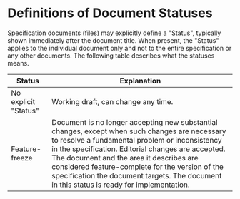# Definitions of Document Statuses

Specification documents (files) may explicitly define a "Status", typically
shown immediately after the document title. When present, the "Status" applies
to the individual document only and not to the entire specification or any other
documents. The following table describes what the statuses means.

|Status              |Explanation|
|--------------------|-----------|
|No explicit "Status"|Working draft, can change any time.|
|Feature-freeze      |Document is no longer accepting new substantial changes, except when such changes are necessary to resolve a fundamental problem or inconsistency in the specification. Editorial changes are accepted. The document and the area it describes are considered feature-complete for the version of the specification the document targets. The document in this status is ready for implementation.|
